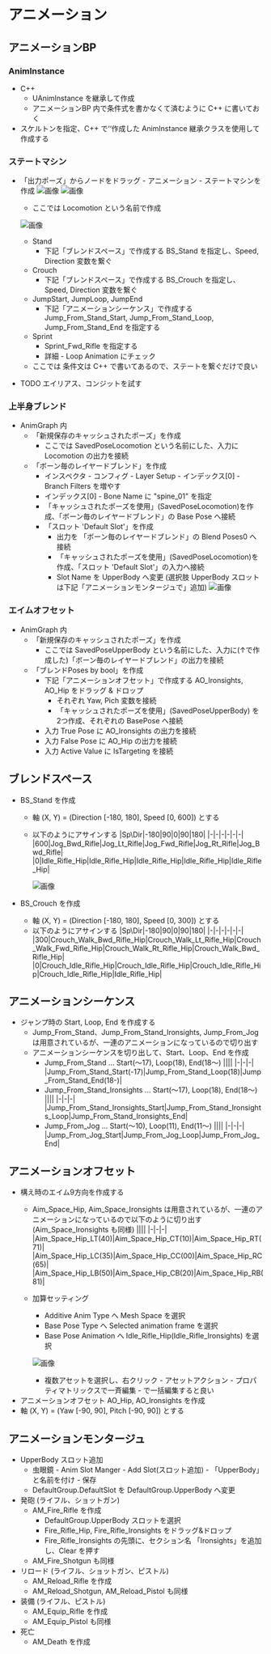 ﻿# アニメーション

## アニメーションBP

### AnimInstance
- C++
    - UAnimInstance を継承して作成
    - アニメーションBP 内で条件式を書かなくて済むように C++ に書いておく
- スケルトンを指定、C++ で‘‘作成した AnimInstance 継承クラスを使用して作成する

### ステートマシン
- 「出力ポーズ」からノードをドラッグ - アニメーション - ステートマシンを作成
    ![画像](StateMachine0.png)
    ![画像](StateMachine1.png)
    - ここでは Locomotion という名前で作成

    ![画像](StateMachine2.png)
    - Stand
        - 下記「ブレンドスペース」で作成する BS_Stand を指定し、Speed, Direction 変数を繋ぐ
    - Crouch
        - 下記「ブレンドスペース」で作成する BS_Crouch を指定し、Speed, Direction 変数を繋ぐ
    - JumpStart, JumpLoop, JumpEnd
        - 下記「アニメーションシーケンス」で作成する Jump_From_Stand_Start, Jump_From_Stand_Loop, Jump_From_Stand_End を指定する
    - Sprint
        - Sprint_Fwd_Rifle を指定する
        - 詳細 - Loop Animation にチェック
    - ここでは 条件文は C++ で書いてあるので、ステートを繋ぐだけで良い
- TODO エイリアス、コンジットを試す

### 上半身ブレンド
- AnimGraph 内
    - 「新規保存のキャッシュされたポーズ」を作成
        - ここでは SavedPoseLocomotion という名前にした、入力に Locomotion の出力を接続
    - 「ボーン毎のレイヤードブレンド」を作成
        - インスペクタ - コンフィグ - Layer Setup - インデックス[0] - Branch Filters を増やす
        - インデックス[0] - Bone Name に "spine_01" を指定
        - 「キャッシュされたポーズを使用」(SavedPoseLocomotion)を作成、「ボーン毎のレイヤードブレンド」の Base Pose へ接続
        - 「スロット 'Default Slot'」を作成
            - 出力を 「ボーン毎のレイヤードブレンド」の Blend Poses0 へ接続
            - 「キャッシュされたポーズを使用」(SavedPoseLocomotion)を作成、「スロット 'Default Slot'」の入力へ接続
            - Slot Name を UpperBody へ変更 (選択肢 UpperBody スロットは下記「アニメーションモンタージュで」追加)
        ![画像](UpperBody.png)
### エイムオフセット
- AnimGraph 内
    - 「新規保存のキャッシュされたポーズ」を作成
        - ここでは SavedPoseUpperBody という名前にした、入力に(↑で作成した)「ボーン毎のレイヤードブレンド」の出力を接続
    - 「ブレンドPoses by bool」を作成
        - 下記「アニメーションオフセット」で作成する AO_Ironsights, AO_Hip をドラッグ & ドロップ
            - それぞれ Yaw, Pich 変数を接続
            - 「キャッシュされたポーズを使用」(SavedPoseUpperBody) を2つ作成、それぞれの BasePose へ接続
        - 入力 True Pose に AO_Ironsights の出力を接続
        - 入力 False Pose に AO_Hip の出力を接続
        - 入力 Active Value に IsTargeting を接続
## ブレンドスペース
- BS_Stand を作成
    - 軸 (X, Y) = (Direction [-180, 180], Speed [0, 600]) とする
    - 以下のようにアサインする
        |Sp\Dir|-180|90|0|90|180|
        |-|-|-|-|-|-|
        |600|Jog_Bwd_Rifle|Jog_Lt_Rifle|Jog_Fwd_Rifle|Jog_Rt_Rifle|Jog_Bwd_Rifle|
        |0|Idle_Rifle_Hip|Idle_Rifle_Hip|Idle_Rifle_Hip|Idle_Rifle_Hip|Idle_Rifle_Hip|

        ![画像](BlendSpace.png)

- BS_Crouch を作成
   - 軸 (X, Y) = (Direction [-180, 180], Speed [0, 300]) とする
    - 以下のようにアサインする
        |Sp\Dir|-180|90|0|90|180|
        |-|-|-|-|-|-|
        |300|Crouch_Walk_Bwd_Rifle_Hip|Crouch_Walk_Lt_Rifle_Hip|Crouch_Walk_Fwd_Rifle_Hip|Crouch_Walk_Rt_Rifle_Hip|Crouch_Walk_Bwd_Rifle_Hip|
        |0|Crouch_Idle_Rifle_Hip|Crouch_Idle_Rifle_Hip|Crouch_Idle_Rifle_Hip|Crouch_Idle_Rifle_Hip|Idle_Rifle_Hip|

## アニメーションシーケンス
- ジャンプ時の Start, Loop, End を作成する
    - Jump_From_Stand、Jump_From_Stand_Ironsights, Jump_From_Jog は用意されているが、一連のアニメーションになっているので切り出す
    - アニメーションシーケンスを切り出して、Start、Loop、End を作成
        - Jump_From_Stand ... Start(～17), Loop(18), End(18～)
            ||||
            |-|-|-|
            |Jump_From_Stand_Start(-17)|Jump_From_Stand_Loop(18)|Jump_From_Stand_End(18-)|
        - Jump_From_Stand_Ironsights ... Start(～17), Loop(18), End(18～)
            ||||
            |-|-|-|
            |Jump_From_Stand_Ironsights_Start|Jump_From_Stand_Ironsights_Loop|Jump_From_Stand_Ironsights_End|
        - Jump_From_Jog ... Start(～10), Loop(11), End(11～)
            ||||
            |-|-|-|
            |Jump_From_Jog_Start|Jump_From_Jog_Loop|Jump_From_Jog_End|
## アニメーションオフセット
- 構え時のエイム9方向を作成する
    - Aim_Space_Hip, Aim_Space_Ironsights は用意されているが、一連のアニメーションになっているので以下のように切り出す(Aim_Space_Ironsights も同様)
        ||||
        |-|-|-|
        |Aim_Space_Hip_LT(40)|Aim_Space_Hip_CT(10)|Aim_Space_Hip_RT(71)|
        |Aim_Space_Hip_LC(35)|Aim_Space_Hip_CC(00)|Aim_Space_Hip_RC(65)|
        |Aim_Space_Hip_LB(50)|Aim_Space_Hip_CB(20)|Aim_Space_Hip_RB(81)|
    - 加算セッティング
        - Additive Anim Type へ Mesh Space を選択
        - Base Pose Type へ Selected animation frame を選択
        - Base Pose Animation へ Idle_Rifle_Hip(Idle_Rifle_Ironsights) を選択
        
        ![画像](AdditiveSetting.png)
        - 複数アセットを選択し、右クリック - アセットアクション - プロパティマトリックスで一斉編集 - で一括編集すると良い 
- アニメーションオフセット AO_Hip, AO_Ironsights を作成
- 軸 (X, Y) = (Yaw [-90, 90], Pitch [-90, 90]) とする

## アニメーションモンタージュ
- UpperBody スロット追加
    - 虫眼鏡 - Anim Slot Manger - Add Slot(スロット追加) - 「UpperBody」と名前を付け - 保存
    - DefaultGroup.DefaultSlot を DefaultGroup.UpperBody へ変更
- 発砲 (ライフル、ショットガン)
    - AM_Fire_Rifle を作成
        - DefaultGroup.UpperBody スロットを選択
        - Fire_Rifle_Hip, Fire_Rifle_Ironsights をドラッグ&ドロップ
        - Fire_Rifle_Ironsights の先頭に、セクション名 「Ironsights」を追加し、Clear を押す
    - AM_Fire_Shotgun も同様
- リロード (ライフル、ショットガン、ピストル)
    - AM_Reload_Rifle を作成
    - AM_Reload_Shotgun, AM_Reload_Pistol も同様
- 装備 (ライフル、ピストル)
    - AM_Equip_Rifle を作成
    - AM_Equip_Pistol も同様
- 死亡
    - AM_Death を作成



